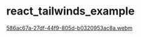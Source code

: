 # react_tailwinds_example




[586ac67a-27df-44f9-805d-b0320953ac8a.webm](https://user-images.githubusercontent.com/108414013/231970013-d29a36ba-7527-481c-8ccb-2862e236f3b2.webm)
